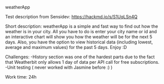 weatherApp

Test description from Sensidev: https://hackmd.io/s/S1UqLSn4Q

Short description:
weatherApp is a simple and fast way to find out how the weather is in your city. All you have to do is enter your city name or id and an interactive chart will show you how the weather will be for the next 5 days. Also, you have the option to view historical data (including lowest, average and maximum values) for the past 5 days. Enjoy :D

Challenges:
-History section was one of the hardest parts due to the fact that Weatherbit only allows 1 day of data per API call for free subscriptions.
-Unit testing ( never worked with Jasmine before :) )

Work time: 24h
